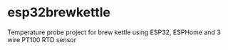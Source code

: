 # esp32brewkettle
Temperature probe project for brew kettle using ESP32, ESPHome and 3 wire PT100 RTD sensor
